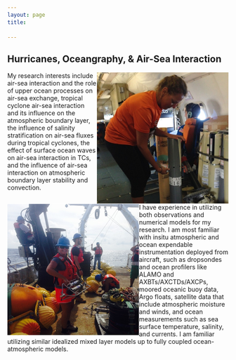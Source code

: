 ```yaml
---
layout: page
title: 

---
```


<h2> Hurricanes, Oceangraphy, & Air-Sea Interaction </h2>

<img src="/img/deployAXCTD.png" align="right" width="300" height="300" /> 
<p>My research interests include air-sea interaction and the role of upper ocean processes on air-sea exchange, tropical cyclone air-sea interaction and its influence on the atmospheric boundary layer, the influence of salinity stratification on air-sea fluxes during tropical cyclones, the effect of surface ocean waves on air-sea interaction in TCs, and the influence of air-sea interaction on atmospheric boundary layer stability and convection. </p>

<img src="/img/AtSeainstrument.png" align="left" width="300" height="300" /> 

<p text-align="right"> I have experience in utilizing both observations and numerical models for my research. I am most familiar with insitu atmospheric and ocean expendable instrumentation deployed from aircraft, such as dropsondes and ocean profilers like ALAMO and AXBTs/AXCTDs/AXCPs, moored oceanic buoy data, Argo floats, satellite data that include atmospheric moisture and winds, and ocean measurements such as sea surface temperature, salinity, and currents. I am familiar utilizing similar idealized mixed layer models up to fully coupled ocean-atmospheric models. </p>


  




